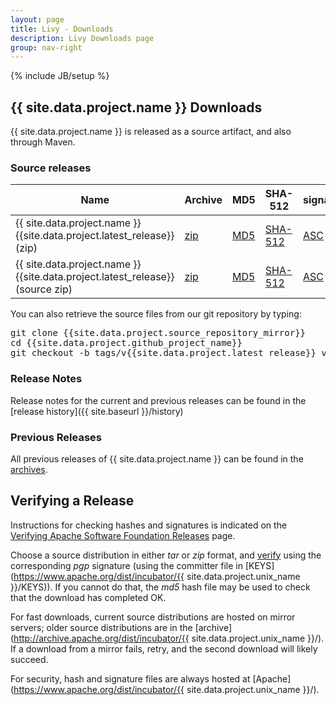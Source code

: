 ```yaml
---
layout: page
title: Livy - Downloads
description: Livy Downloads page
group: nav-right
---
```

<!--
{% comment %}
Licensed to the Apache Software Foundation (ASF) under one or more
contributor license agreements.  See the NOTICE file distributed with
this work for additional information regarding copyright ownership.
The ASF licenses this file to you under the Apache License, Version 2.0
(the "License"); you may not use this file except in compliance with
the License.  You may obtain a copy of the License at

http://www.apache.org/licenses/LICENSE-2.0

Unless required by applicable law or agreed to in writing, software
distributed under the License is distributed on an "AS IS" BASIS,
WITHOUT WARRANTIES OR CONDITIONS OF ANY KIND, either express or implied.
See the License for the specific language governing permissions and
limitations under the License.
{% endcomment %}
-->
{% include JB/setup %}

## {{ site.data.project.name }} Downloads

{{ site.data.project.name }} is released as a source artifact, and also through Maven.

### Source releases

<table class="table table-hover sortable">
    <thead>
        <tr>
            <th><b>Name</b></th>
            <th><b>Archive</b></th>
            <th><b>MD5</b></th>
            <th><b>SHA-512</b></th>
            <th><b>signature</b></th>
        </tr>
    </thead>
    <tbody>
        <tr>
            <td>{{ site.data.project.name }} {{site.data.project.latest_release}} (zip)</td>
            <td><a href="https://www.apache.org/dyn/closer.lua/incubator/{{site.data.project.unix_name}}/{{site.data.project.latest_release}}/{{site.data.project.unix_name}}-{{site.data.project.latest_release}}-bin.zip">zip</a></td>
            <td><a href="https://www.apache.org/dist/incubator/{{site.data.project.unix_name}}/{{site.data.project.latest_release}}/{{site.data.project.unix_name}}-{{site.data.project.latest_release}}-bin.zip.md5">MD5</a></td>
            <td><a href="https://www.apache.org/dist/incubator/{{site.data.project.unix_name}}/{{site.data.project.latest_release}}/{{site.data.project.unix_name}}-{{site.data.project.latest_release}}-bin.zip.sha512">SHA-512</a></td>
            <td><a href="https://www.apache.org/dist/incubator/{{site.data.project.unix_name}}/{{site.data.project.latest_release}}/{{site.data.project.unix_name}}-{{site.data.project.latest_release}}-bin.zip.asc">ASC</a></td>
        </tr>
        <tr>
            <td>{{ site.data.project.name }} {{site.data.project.latest_release}} (source zip)</td>
            <td><a href="https://www.apache.org/dyn/closer.lua/incubator/{{site.data.project.unix_name}}/{{site.data.project.latest_release}}/{{site.data.project.unix_name}}-{{site.data.project.latest_release}}-src.zip">zip</a></td>
            <td><a href="https://www.apache.org/dist/incubator/{{site.data.project.unix_name}}/{{site.data.project.latest_release}}/{{site.data.project.unix_name}}-{{site.data.project.latest_release}}-src.zip.md5">MD5</a></td>
            <td><a href="https://www.apache.org/dist/incubator/{{site.data.project.unix_name}}/{{site.data.project.latest_release}}/{{site.data.project.unix_name}}-{{site.data.project.latest_release}}-src.zip.sha512">SHA-512</a></td>
            <td><a href="https://www.apache.org/dist/incubator/{{site.data.project.unix_name}}/{{site.data.project.latest_release}}/{{site.data.project.unix_name}}-{{site.data.project.latest_release}}-src.zip.asc">ASC</a></td>
        </tr>
    </tbody>
</table>

You can also retrieve the source files from our git repository by typing:

<pre>
git clone {{site.data.project.source_repository_mirror}}
cd {{site.data.project.github_project_name}}
git checkout -b tags/v{{site.data.project.latest_release}} v{{site.data.project.latest_release}}
</pre>

### Release Notes

Release notes for the current and previous releases can be found in the [release history]({{ site.baseurl }}/history)

### Previous Releases

All previous releases of {{ site.data.project.name }} can be found in the [archives](http://archive.apache.org/dist/incubator/{{site.data.project.unix_name}}/).

## Verifying a Release

Instructions for checking hashes and signatures is indicated on the [Verifying Apache Software Foundation Releases](http://www.apache.org/info/verification.html) page.

Choose a source distribution in either *tar* or *zip* format,
and [verify](http://www.apache.org/dyn/closer.cgi#verify)
using the corresponding *pgp* signature (using the committer file in
[KEYS](https://www.apache.org/dist/incubator/{{ site.data.project.unix_name }}/KEYS)).
If you cannot do that, the *md5* hash file may be used to check that the
download has completed OK.

For fast downloads, current source distributions are hosted on mirror servers;
older source distributions are in the
[archive](http://archive.apache.org/dist/incubator/{{ site.data.project.unix_name }}/).
If a download from a mirror fails, retry, and the second download will likely
succeed.

For security, hash and signature files are always hosted at
[Apache](https://www.apache.org/dist/incubator/{{ site.data.project.unix_name }}/).

